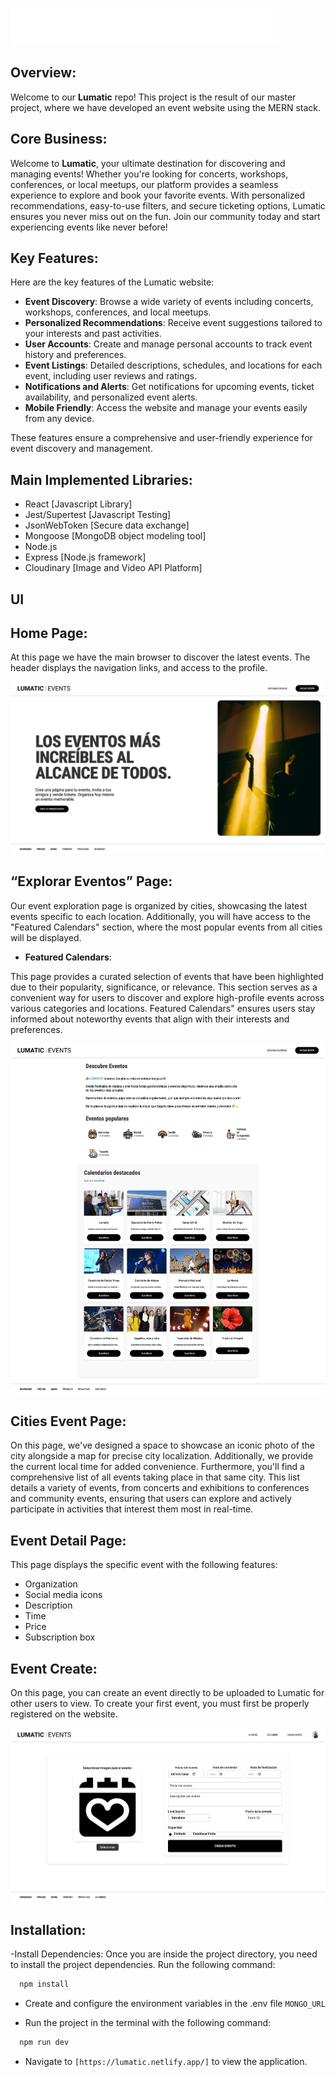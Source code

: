 ![](https://github.com/nds-fsd/luma/blob/main/docs/LOGO%20(2).png)

## Overview:

Welcome to our **Lumatic** repo! This project is the result of our master project, where we have developed an event website using the MERN stack.

## Core Business:

Welcome to **Lumatic**, your ultimate destination for discovering and managing events! Whether you're looking for concerts, workshops, conferences, or local meetups, our platform provides a seamless experience to explore and book your favorite events. With personalized recommendations, easy-to-use filters, and secure ticketing options, Lumatic ensures you never miss out on the fun. Join our community today and start experiencing events like never before!

## Key Features: 

Here are the key features of the Lumatic website:

- **Event Discovery**: Browse a wide variety of events including concerts, workshops, conferences, and local meetups.
- **Personalized Recommendations**: Receive event suggestions tailored to your interests and past activities.
- **User Accounts**: Create and manage personal accounts to track event history and preferences.
- **Event Listings**: Detailed descriptions, schedules, and locations for each event, including user reviews and ratings.
- **Notifications and Alerts**: Get notifications for upcoming events, ticket availability, and personalized event alerts.
- **Mobile Friendly**: Access the website and manage your events easily from any device.
  
These features ensure a comprehensive and user-friendly experience for event discovery and management.

## Main Implemented Libraries:

*	React [Javascript Library]
*	Jest/Supertest [Javascript Testing]
*	JsonWebToken [Secure data exchange]
*	Mongoose [MongoDB object modeling tool]
*	Node.js 
*	Express [Node.js framework]
*	Cloudinary [Image and Video API Platform]

## UI

## Home Page: 

At this page we have the main browser to discover the latest events. 
The header displays the navigation links, and access to the profile.

![](https://github.com/nds-fsd/luma/blob/main/docs/home.png)
 
## “Explorar Eventos” Page:

Our event exploration page is organized by cities, showcasing the latest events specific to each location. Additionally, you will have access to the "Featured Calendars" section, where the most popular events from all cities will be displayed.

- **Featured Calendars**:

This page provides a curated selection of events that have been highlighted due to their popularity, significance, or relevance. 
This section serves as a convenient way for users to discover and explore high-profile events across various categories and locations. Featured Calendars" ensures users stay informed about noteworthy events that align with their interests and preferences.

![](https://github.com/nds-fsd/luma/blob/main/docs/screencapture-localhost-3000-discoverevents-2024-07-13-19_38_29.png)


## Cities Event Page:
On this page, we've designed a space to showcase an iconic photo of the city alongside a map for precise city localization. Additionally, we provide the current local time for added convenience.
Furthermore, you'll find a comprehensive list of all events taking place in that same city. This list details a variety of events, from concerts and exhibitions to conferences and community events, ensuring that users can explore and actively participate in activities that interest them most in real-time.


## Event Detail Page:

This page displays the specific event with the following features:
* Organization
*	Social media icons
*	Description
*	Time
*	Price
* Subscription box

## Event Create:

On this page, you can create an event directly to be uploaded to Lumatic for other users to view.
To create your first event, you must first be properly registered on the website.

![](https://github.com/nds-fsd/luma/blob/main/docs/screencapture-localhost-3000-eventcreate-2024-07-13-19_40_03.png)

## Installation:

-Install Dependencies:
Once you are inside the project directory, you need to install the project dependencies. Run the following command:
```bash
  npm install

```

- Create and configure the environment variables in the .env file
`MONGO_URL`

- Run the project in the terminal with the following command:
```bash
  npm run dev

```
- Navigate to `[https://lumatic.netlify.app/]` to view the application.

